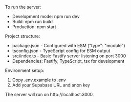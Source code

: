 To run the server:
  - Development mode: npm run dev
  - Build: npm run build
  - Production: npm start

Project structure:
  - package.json - Configured with ESM ("type": "module")
  - tsconfig.json - TypeScript config for ESM output
  - src/index.ts - Basic Fastify server listening on port 3000
  - Dependencies: Fastify, TypeScript, tsx for development

Environment setup:
1. Copy .env.example to .env
2. Add your Supabase URL and anon key

The server will run on http://localhost:3000.